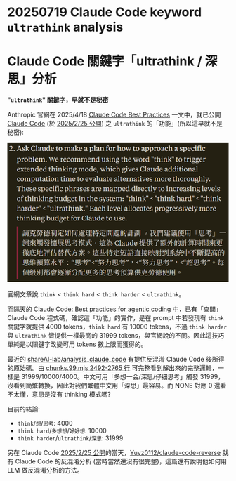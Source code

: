 # 20250719 Claude Code keyword `ultrathink` analysis
# Claude Code 關鍵字「ultrathink / 深思」分析

**"`ultrathink`" 關鍵字，早就不是秘密**

Anthropic 官網在 2025/4/18 [Claude Code Best Practices](https://www.anthropic.com/engineering/claude-code-best-practices) 一文中，就已公開 [Claude Code](https://www.anthropic.com/claude-code) (於 [2025/2/25 公開](https://www.anthropic.com/news/claude-3-7-sonnet)) 之 `ultrathink` 的「功能」(所以這早就不是秘密):

![](Images/20250719.png)

官網文章說 `think` < `think hard` < `think harder` < `ultrathink`。

而隔天的 [Claude Code: Best practices for agentic coding](https://simonwillison.net/2025/Apr/19/claude-code-best-practices/) 中，已有「查閱」Claude Code 程式碼，確認這「功能」的實作，是在 prompt 中若發現有 `think` 關鍵字就提供 4000 tokens，`think hard` 有 10000 tokens，不過 `think harder` 與 `ultrathink` 皆提供一樣最高的 31999 tokens，與官網說的不同。因此這技巧單純是以關鍵字改變可用 tokens 數上限而獲得的。

最近的 [shareAI-lab/analysis_claude_code](https://github.com/shareAI-lab/analysis_claude_code) 有提供反混淆 Claude Code 後所得的原始碼。由 [chunks.99.mjs 2492-2765 行](https://github.com/shareAI-lab/analysis_claude_code/blob/main/claude_code_v_1.0.33/stage1_analysis_workspace/chunks/chunks.99.mjs#L2492-L2765) 可完整看到解出來的完整邏輯，一樣是 31999/10000/4000。中文可用「多想一会/深思/仔细思考」觸發 31999，沒看到簡繁轉換，因此對我們繁體中文用「深思」最容易。而 NONE 對應 0 還看不太懂，意思是沒有 thinking 模式嗎?

目前的結論:

- `think`/`想`/`思考`: 4000
- `think hard`/`多想想`/`好好想`: 10000
- `think harder`/`ultrathink`/`深思`: 31999

另在 Claude Code [2025/2/25 公開](https://www.anthropic.com/news/claude-3-7-sonnet)的當天，[Yuyz0112/claude-code-reverse](https://github.com/Yuyz0112/claude-code-reverse) 就有 Claude Code 的反混淆分析 (當時當然還沒有很完整)，這篇還有說明他如何用 LLM 做反混淆分析的方法。
